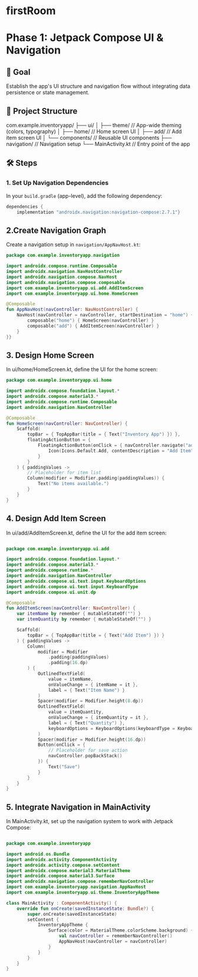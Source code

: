 # firstRoom
# Phase 1: Jetpack Compose UI & Navigation

## 🎯 Goal
Establish the app's UI structure and navigation flow without integrating data persistence or state management.

## 📁 Project Structure
com.example.inventoryapp/
├── ui/
│ ├── theme/ // App-wide theming (colors, typography)
│ ├── home/ // Home screen UI
│ ├── add/ // Add item screen UI
│ └── components/ // Reusable UI components
├── navigation/ // Navigation setup
└── MainActivity.kt // Entry point of the app

## 🛠️ Steps

### 1. Set Up Navigation Dependencies

In your `build.gradle` (app-level), add the following dependency:

```gradle
dependencies {
    implementation "androidx.navigation:navigation-compose:2.7.1"}
```
## 2.Create Navigation Graph

Create a navigation setup in `navigation/AppNavHost.kt`:

```kotlin
package com.example.inventoryapp.navigation

import androidx.compose.runtime.Composable
import androidx.navigation.NavHostController
import androidx.navigation.compose.NavHost
import androidx.navigation.compose.composable
import com.example.inventoryapp.ui.add.AddItemScreen
import com.example.inventoryapp.ui.home.HomeScreen

@Composable
fun AppNavHost(navController: NavHostController) {
    NavHost(navController = navController, startDestination = "home") {
        composable("home") { HomeScreen(navController) }
        composable("add") { AddItemScreen(navController) }
    }
}}
```

## 3. Design Home Screen
In ui/home/HomeScreen.kt, define the UI for the home screen:

```kotlin
package com.example.inventoryapp.ui.home

import androidx.compose.foundation.layout.*
import androidx.compose.material3.*
import androidx.compose.runtime.Composable
import androidx.navigation.NavController

@Composable
fun HomeScreen(navController: NavController) {
    Scaffold(
        topBar = { TopAppBar(title = { Text("Inventory App") }) },
        floatingActionButton = {
            FloatingActionButton(onClick = { navController.navigate("add") }) {
                Icon(Icons.Default.Add, contentDescription = "Add Item")
            }
        }
    ) { paddingValues ->
        // Placeholder for item list
        Column(modifier = Modifier.padding(paddingValues)) {
            Text("No items available.")
        }
    }
}
```
## 4. Design Add Item Screen
In ui/add/AddItemScreen.kt, define the UI for the add item screen:

```kotlin

package com.example.inventoryapp.ui.add

import androidx.compose.foundation.layout.*
import androidx.compose.material3.*
import androidx.compose.runtime.*
import androidx.navigation.NavController
import androidx.compose.ui.text.input.KeyboardOptions
import androidx.compose.ui.text.input.KeyboardType
import androidx.compose.ui.unit.dp

@Composable
fun AddItemScreen(navController: NavController) {
    var itemName by remember { mutableStateOf("") }
    var itemQuantity by remember { mutableStateOf("") }

    Scaffold(
        topBar = { TopAppBar(title = { Text("Add Item") }) }
    ) { paddingValues ->
        Column(
            modifier = Modifier
                .padding(paddingValues)
                .padding(16.dp)
        ) {
            OutlinedTextField(
                value = itemName,
                onValueChange = { itemName = it },
                label = { Text("Item Name") }
            )
            Spacer(modifier = Modifier.height(8.dp))
            OutlinedTextField(
                value = itemQuantity,
                onValueChange = { itemQuantity = it },
                label = { Text("Quantity") },
                keyboardOptions = KeyboardOptions(keyboardType = KeyboardType.Number)
            )
            Spacer(modifier = Modifier.height(16.dp))
            Button(onClick = {
                // Placeholder for save action
                navController.popBackStack()
            }) {
                Text("Save")
            }
        }
    }
}
```
## 5. Integrate Navigation in MainActivity
In MainActivity.kt, set up the navigation system to work with Jetpack Compose:

```kotlin

package com.example.inventoryapp

import android.os.Bundle
import androidx.activity.ComponentActivity
import androidx.activity.compose.setContent
import androidx.compose.material3.MaterialTheme
import androidx.compose.material3.Surface
import androidx.navigation.compose.rememberNavController
import com.example.inventoryapp.navigation.AppNavHost
import com.example.inventoryapp.ui.theme.InventoryAppTheme

class MainActivity : ComponentActivity() {
    override fun onCreate(savedInstanceState: Bundle?) {
        super.onCreate(savedInstanceState)
        setContent {
            InventoryAppTheme {
                Surface(color = MaterialTheme.colorScheme.background) {
                    val navController = rememberNavController()
                    AppNavHost(navController = navController)
                }
            }
        }
    }
}
```
